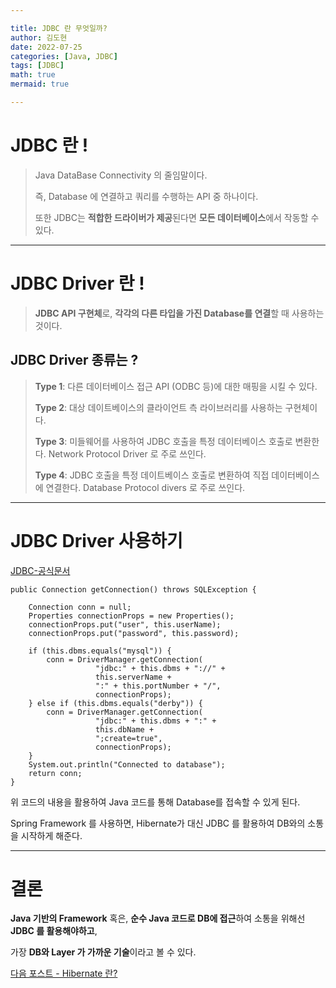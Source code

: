 ```yaml
---

title: JDBC 란 무엇일까?
author: 김도현
date: 2022-07-25
categories: [Java, JDBC]
tags: [JDBC]
math: true
mermaid: true

---
```


# JDBC 란 !

> Java DataBase Connectivity 의 줄임말이다.
>
> 즉, Database 에 연결하고 쿼리를 수행하는 API 중 하나이다.
>
> 또한 JDBC는 **적합한 드라이버가 제공**된다면 **모든 데이터베이스**에서 작동할 수 있다.

---

# JDBC Driver 란 !

> **JDBC API 구현체**로, **각각의 다른 타입을 가진 Database를 연결**할 때 사용하는 것이다.

## JDBC Driver 종류는 ?

> **Type 1**: 다른 데이터베이스 접근 API (ODBC 등)에 대한 매핑을 시킬 수 있다.
>
> **Type 2**: 대상 데이트베이스의 클라이언트 측 라이브러리를 사용하는 구현체이다.
>
> **Type 3**: 미들웨어를 사용하여 JDBC 호출을 특정 데이터베이스 호출로 변환한다. Network Protocol Driver 로 주로 쓰인다.
>
> **Type 4**: JDBC 호출을 특정 데이트베이스 호출로 변환하여 직접 데이터베이스에 연결한다. Database Protocol divers 로 주로 쓰인다.

---

# JDBC Driver 사용하기

[JDBC-공식문서](https://docs.oracle.com/javase/tutorial/jdbc/basics/connecting.html)

    public Connection getConnection() throws SQLException {

        Connection conn = null;
        Properties connectionProps = new Properties();
        connectionProps.put("user", this.userName);
        connectionProps.put("password", this.password);

        if (this.dbms.equals("mysql")) {
            conn = DriverManager.getConnection(
                       "jdbc:" + this.dbms + "://" +
                       this.serverName +
                       ":" + this.portNumber + "/",
                       connectionProps);
        } else if (this.dbms.equals("derby")) {
            conn = DriverManager.getConnection(
                       "jdbc:" + this.dbms + ":" +
                       this.dbName +
                       ";create=true",
                       connectionProps);
        }
        System.out.println("Connected to database");
        return conn;
    }

위 코드의 내용을 활용하여 Java 코드를 통해 Database를 접속할 수 있게 된다.

Spring Framework 를 사용하면, Hibernate가 대신 JDBC 를 활용하여 DB와의 소통을 시작하게 해준다.

---

# 결론

**Java 기반의 Framework** 혹은, **순수 Java 코드로 DB에 접근**하여 소통을 위해선 **JDBC 를 활용해야하고**,

가장 **DB와 Layer 가 가까운 기술**이라고 볼 수 있다.

[다음 포스트 - Hibernate 란?](https://diger-king.github.io/blog/Hibernate)
